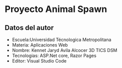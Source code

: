 # Proyecto Animal Spawn

## Datos del autor

- Escuela:Universidad Técnologica Metropolitana
- Materia: Aplicaciones Web
- Nombre: Kennet Jaryd Avila Alcocer 3D TICS DSM
- Tecnologias: ASP.Net core, Razor Pages
- Editor: Visual Studio Code
